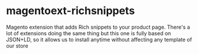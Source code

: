 magentoext-richsnippets
=======================

Magento extension that adds Rich snippets to your product page. There's a lot of extensions doing the same thing but this one is fully based on JSON+LD, so it allows us to install anytime without affecting any template of our store
